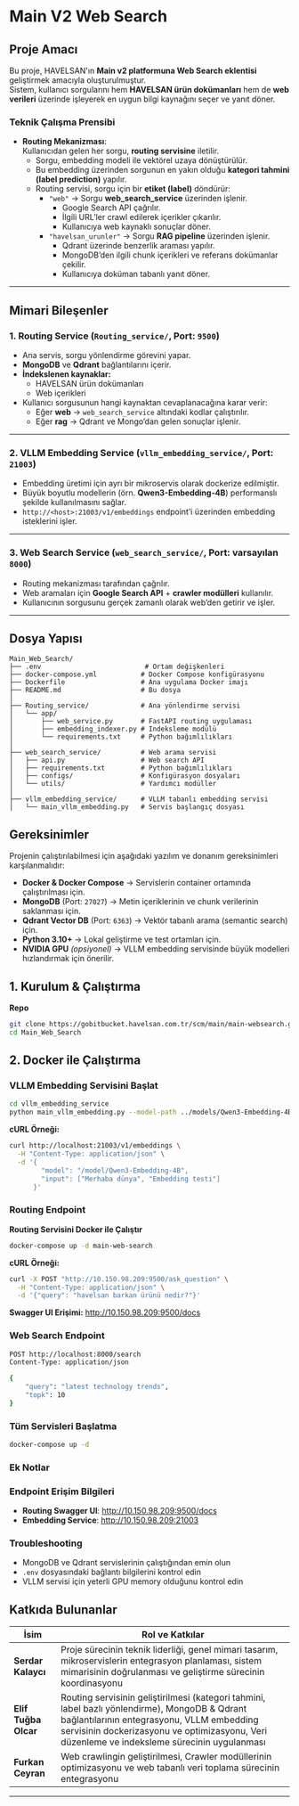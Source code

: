 # Main V2 Web Search 

## Proje Amacı

Bu proje, HAVELSAN'ın **Main v2 platformuna Web Search eklentisi** geliştirmek amacıyla oluşturulmuştur.  
Sistem, kullanıcı sorgularını hem **HAVELSAN ürün dokümanları** hem de **web verileri** üzerinde işleyerek en uygun bilgi kaynağını seçer ve yanıt döner.

### Teknik Çalışma Prensibi
- **Routing Mekanizması**:  
  Kullanıcıdan gelen her sorgu, **routing servisine** iletilir.  
  - Sorgu, embedding modeli ile vektörel uzaya dönüştürülür.  
  - Bu embedding üzerinden sorgunun en yakın olduğu **kategori tahmini (label prediction)** yapılır.  
  - Routing servisi, sorgu için bir **etiket (label)** döndürür:
    - `"web"` → Sorgu **web_search_service** üzerinden işlenir.  
      - Google Search API çağrılır.  
      - İlgili URL’ler crawl edilerek içerikler çıkarılır.  
      - Kullanıcıya web kaynaklı sonuçlar döner.  
    - `"havelsan_urunler"` → Sorgu **RAG pipeline** üzerinden işlenir.  
      - Qdrant üzerinde benzerlik araması yapılır.  
      - MongoDB’den ilgili chunk içerikleri ve referans dokümanlar çekilir.  
      - Kullanıcıya doküman tabanlı yanıt döner.  
---

## Mimari Bileşenler

### 1. Routing Service (`Routing_service/`, Port: `9500`)
- Ana servis, sorgu yönlendirme görevini yapar.  
- **MongoDB** ve **Qdrant** bağlantılarını içerir.  
- **İndekslenen kaynaklar:**
  - HAVELSAN ürün dokümanları
  - Web içerikleri  
- Kullanıcı sorgusunun hangi kaynaktan cevaplanacağına karar verir:
  - Eğer **web** → `web_search_service` altındaki kodlar çalıştırılır.
  - Eğer **rag** → Qdrant ve Mongo’dan gelen sonuçlar işlenir.

---

### 2. VLLM Embedding Service (`vllm_embedding_service/`, Port: `21003`)
- Embedding üretimi için ayrı bir mikroservis olarak dockerize edilmiştir.  
- Büyük boyutlu modellerin (örn. **Qwen3-Embedding-4B**) performanslı şekilde kullanılmasını sağlar.  
- `http://<host>:21003/v1/embeddings` endpoint’i üzerinden embedding isteklerini işler.  

---

### 3. Web Search Service (`web_search_service/`, Port: varsayılan `8000`)
- Routing mekanizması tarafından çağrılır.  
- Web aramaları için **Google Search API** + **crawler modülleri** kullanılır.  
- Kullanıcının sorgusunu gerçek zamanlı olarak web’den getirir ve işler.  

---

## Dosya Yapısı

```
Main_Web_Search/
├── .env                          # Ortam değişkenleri
├── docker-compose.yml           # Docker Compose konfigürasyonu
├── Dockerfile                   # Ana uygulama Docker imajı
├── README.md                    # Bu dosya
│
├── Routing_service/             # Ana yönlendirme servisi
│   └── app/
│       ├── web_service.py       # FastAPI routing uygulaması
│       ├── embedding_indexer.py # Indeksleme modülü
│       └── requirements.txt     # Python bağımlılıkları
│
├── web_search_service/          # Web arama servisi
│   ├── api.py                   # Web search API
│   ├── requirements.txt         # Python bağımlılıkları
│   ├── configs/                 # Konfigürasyon dosyaları
│   └── utils/                   # Yardımcı modüller
│
├── vllm_embedding_service/      # VLLM tabanlı embedding servisi
│   └── main_vllm_embedding.py   # Servis başlangıç dosyası

```
## Gereksinimler

Projenin çalıştırılabilmesi için aşağıdaki yazılım ve donanım gereksinimleri karşılanmalıdır:

- **Docker & Docker Compose** → Servislerin container ortamında çalıştırılması için.  
- **MongoDB** (Port: `27027`) → Metin içeriklerinin ve chunk verilerinin saklanması için.  
- **Qdrant Vector DB** (Port: `6363`) → Vektör tabanlı arama (semantic search) için.  
- **Python 3.10+** → Lokal geliştirme ve test ortamları için.  
- **NVIDIA GPU** *(opsiyonel)* → VLLM embedding servisinde büyük modelleri hızlandırmak için önerilir.  


## 1. Kurulum & Çalıştırma

**Repo**

```bash
git clone https://gobitbucket.havelsan.com.tr/scm/main/main-websearch.git
cd Main_Web_Search
```

## 2. Docker ile Çalıştırma

### VLLM Embedding Servisini Başlat

```bash
cd vllm_embedding_service
python main_vllm_embedding.py --model-path ../models/Qwen3-Embedding-4B --port 21003
```
**cURL Örneği:**
```bash
curl http://localhost:21003/v1/embeddings \
  -H "Content-Type: application/json" \
  -d '{
        "model": "/model/Qwen3-Embedding-4B",
        "input": ["Merhaba dünya", "Embedding testi"]
      }'
```

### Routing Endpoint

**Routing Servisini Docker ile Çalıştır**

```bash
docker-compose up -d main-web-search
```
**cURL Örneği:**
```bash
curl -X POST "http://10.150.98.209:9500/ask_question" \
  -H "Content-Type: application/json" \
  -d '{"query": "havelsan barkan ürünü nedir?"}'
```

**Swagger UI Erişimi:** http://10.150.98.209:9500/docs

### Web Search Endpoint

```bash
POST http://localhost:8000/search
Content-Type: application/json

{
    "query": "latest technology trends",
    "topk": 10
}
```
### Tüm Servisleri Başlatma

```bash
docker-compose up -d
```

### Ek Notlar

### Endpoint Erişim Bilgileri
- **Routing Swagger UI**: http://10.150.98.209:9500/docs
- **Embedding Service**: http://10.150.98.209:21003

### Troubleshooting
- MongoDB ve Qdrant servislerinin çalıştığından emin olun
- `.env` dosyasındaki bağlantı bilgilerini kontrol edin
- VLLM servisi için yeterli GPU memory olduğunu kontrol edin

## Katkıda Bulunanlar

| İsim               | Rol ve Katkılar                                                                                   |
|--------------------|---------------------------------------------------------------------------------------------------|
| **Serdar Kalaycı** | Proje sürecinin teknik liderliği, genel mimari tasarım, mikroservislerin entegrasyon planlaması, sistem mimarisinin doğrulanması ve geliştirme sürecinin koordinasyonu |
| **Elif Tuğba Olcar** | Routing servisinin geliştirilmesi (kategori tahmini, label bazlı yönlendirme), MongoDB & Qdrant bağlantılarının entegrasyonu, VLLM embedding servisinin dockerizasyonu ve optimizasyonu,  Veri düzenleme ve indeksleme sürecinin uygulanması |
| **Furkan Ceyran**  | Web crawlingin geliştirilmesi, Crawler modüllerinin optimizasyonu ve web tabanlı veri toplama sürecinin entegrasyonu |

---
